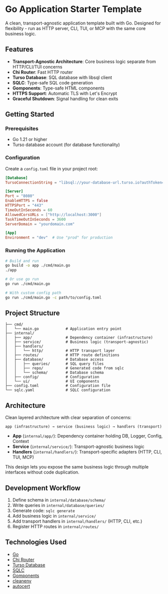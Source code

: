 # Go Application Starter Template

A clean, transport-agnostic application template built with Go. Designed for flexibility - run as HTTP server, CLI, TUI, or MCP with the same core business logic.

## Features

- **Transport-Agnostic Architecture**: Core business logic separate from HTTP/CLI/TUI concerns
- **Chi Router**: Fast HTTP router
- **Turso Database**: SQL database with libsql client
- **SQLC**: Type-safe SQL code generation
- **Gomponents**: Type-safe HTML components
- **HTTPS Support**: Automatic TLS with Let's Encrypt
- **Graceful Shutdown**: Signal handling for clean exits

## Getting Started

### Prerequisites

- Go 1.21 or higher
- Turso database account (for database functionality)

### Configuration

Create a `config.toml` file in your project root:

```toml
[Database]
TursoConnectionString = "libsql://your-database-url.turso.io?authToken=your-auth-token"

[Server]
Port = "8080"
EnableHTTPS = false
HTTPSPort = "443"
TimeOutInSeconds = 60
AllowedCorsURLs = ["http://localhost:3000"]
TaskTimeOutInSeconds = 3600
ServerDomain = "yourdomain.com"

[App]
Environment = "dev"  # Use "prod" for production
```

### Running the Application

```bash
# Build and run
go build -o app ./cmd/main.go
./app

# Or use go run
go run ./cmd/main.go

# With custom config path
go run ./cmd/main.go -c path/to/config.toml
```

## Project Structure

```
├── cmd/
│   └── main.go            # Application entry point
├── internal/
│   ├── app/               # Dependency container (infrastructure)
│   ├── service/           # Business logic (transport-agnostic)
│   ├── handlers/
│   │   └── http/          # HTTP transport layer
│   ├── routes/            # HTTP route definitions
│   ├── database/          # Database access
│   │   ├── queries/       # SQL query files
│   │   ├── repo/          # Generated code from sqlc
│   │   └── schema/        # Database schema
│   ├── config/            # Configuration
│   └── ui/                # UI components
├── config.toml            # Configuration file
└── sqlc.yaml              # SQLC configuration
```

## Architecture

Clean layered architecture with clear separation of concerns:

```
app (infrastructure) → service (business logic) → handlers (transport)
```

- **App** (`internal/app/`): Dependency container holding DB, Logger, Config, Context
- **Service** (`internal/service/`): Transport-agnostic business logic
- **Handlers** (`internal/handlers/`): Transport-specific adapters (HTTP, CLI, TUI, MCP)

This design lets you expose the same business logic through multiple interfaces without code duplication.

## Development Workflow

1. Define schema in `internal/database/schema/`
2. Write queries in `internal/database/queries/`
3. Generate code: `sqlc generate`
4. Add business logic in `internal/service/`
5. Add transport handlers in `internal/handlers/` (HTTP, CLI, etc.)
6. Register HTTP routes in `internal/routes/`

## Technologies Used

- [Go](https://golang.org/)
- [Chi Router](https://github.com/go-chi/chi)
- [Turso Database](https://turso.tech/)
- [SQLC](https://sqlc.dev/)
- [Gomponents](https://github.com/maragudk/gomponents)
- [cleanenv](https://github.com/ilyakaznacheev/cleanenv)
- [autocert](https://golang.org/x/crypto/acme/autocert)
